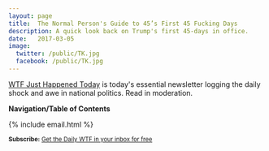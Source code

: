 ```yaml
---
layout: page
title:  The Normal Person's Guide to 45’s First 45 Fucking Days
description: A quick look back on Trump's first 45-days in office.
date:   2017-03-05
image:
  twitter: /public/TK.jpg
  facebook: /public/TK.jpg
---
```


<p class="lead"><a href="{{ site.baseurl }}/">WTF Just Happened Today</a> is today's essential newsletter logging the daily shock and awe in national politics. Read in moderation.</p>

**Navigation/Table of Contents**

<!-- MailChimp -->
{% include email.html %}


<p>
    <small><strong>Subscribe:</strong> <a href="http://eepurl.com/cAiR-b" target="_blank">Get the Daily WTF in your inbox for free</a> 
    </small>
  </p>  